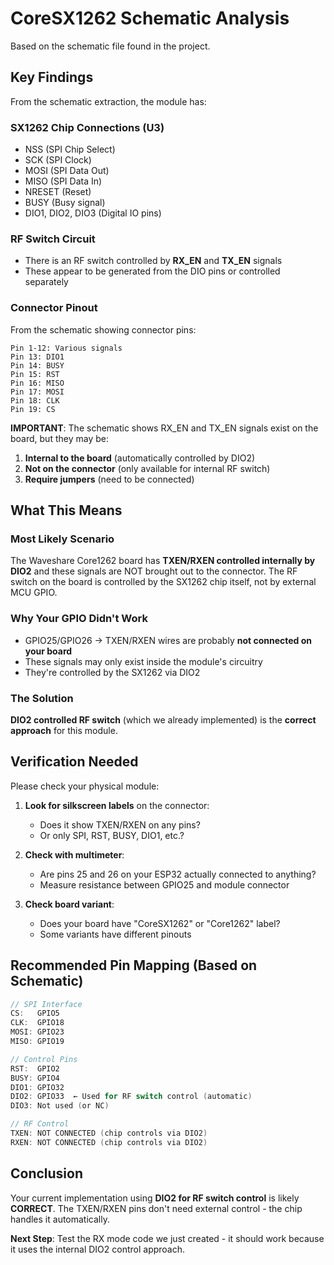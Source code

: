 # CoreSX1262 Schematic Analysis

Based on the schematic file found in the project.

## Key Findings

From the schematic extraction, the module has:

### SX1262 Chip Connections (U3)
- NSS (SPI Chip Select)
- SCK (SPI Clock)
- MOSI (SPI Data Out)
- MISO (SPI Data In)
- NRESET (Reset)
- BUSY (Busy signal)
- DIO1, DIO2, DIO3 (Digital IO pins)

### RF Switch Circuit
- There is an RF switch controlled by **RX_EN** and **TX_EN** signals
- These appear to be generated from the DIO pins or controlled separately

### Connector Pinout
From the schematic showing connector pins:
```
Pin 1-12: Various signals
Pin 13: DIO1
Pin 14: BUSY
Pin 15: RST
Pin 16: MISO
Pin 17: MOSI
Pin 18: CLK
Pin 19: CS
```

**IMPORTANT**: The schematic shows RX_EN and TX_EN signals exist on the board, but they may be:
1. **Internal to the board** (automatically controlled by DIO2)
2. **Not on the connector** (only available for internal RF switch)
3. **Require jumpers** (need to be connected)

## What This Means

### Most Likely Scenario
The Waveshare Core1262 board has **TXEN/RXEN controlled internally by DIO2** and these signals are NOT brought out to the connector. The RF switch on the board is controlled by the SX1262 chip itself, not by external MCU GPIO.

### Why Your GPIO Didn't Work
- GPIO25/GPIO26 → TXEN/RXEN wires are probably **not connected on your board**
- These signals may only exist inside the module's circuitry
- They're controlled by the SX1262 via DIO2

### The Solution
**DIO2 controlled RF switch** (which we already implemented) is the **correct approach** for this module.

## Verification Needed

Please check your physical module:

1. **Look for silkscreen labels** on the connector:
   - Does it show TXEN/RXEN on any pins?
   - Or only SPI, RST, BUSY, DIO1, etc.?

2. **Check with multimeter**:
   - Are pins 25 and 26 on your ESP32 actually connected to anything?
   - Measure resistance between GPIO25 and module connector

3. **Check board variant**:
   - Does your board have "CoreSX1262" or "Core1262" label?
   - Some variants have different pinouts

## Recommended Pin Mapping (Based on Schematic)

```c
// SPI Interface
CS:   GPIO5
CLK:  GPIO18
MOSI: GPIO23
MISO: GPIO19

// Control Pins
RST:  GPIO2
BUSY: GPIO4
DIO1: GPIO32
DIO2: GPIO33  ← Used for RF switch control (automatic)
DIO3: Not used (or NC)

// RF Control
TXEN: NOT CONNECTED (chip controls via DIO2)
RXEN: NOT CONNECTED (chip controls via DIO2)
```

## Conclusion

Your current implementation using **DIO2 for RF switch control** is likely **CORRECT**. The TXEN/RXEN pins don't need external control - the chip handles it automatically.

**Next Step**: Test the RX mode code we just created - it should work because it uses the internal DIO2 control approach.

